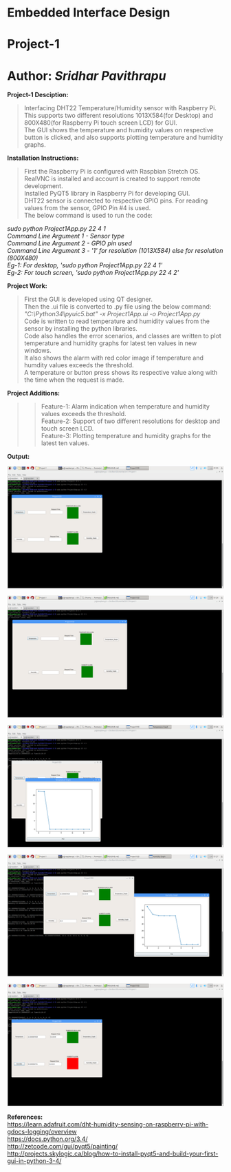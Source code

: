 # Embedded Interface Design
# Project-1
# Author: *Sridhar Pavithrapu*  
  
  

**Project-1 Desciption:**  
>Interfacing DHT22 Temperature/Humidity sensor with Raspberry Pi.  
>This supports two different resolutions 1013X584(for Desktop) and 800X480(for Raspberry Pi touch screen LCD) for GUI.  
>The GUI shows the temperature and humidity values on respective button is clicked, and also supports plotting temperature and humidity graphs.  
  
  
**Installation Instructions:**  
>First the Raspberry Pi is configured with Raspbian Stretch OS.  
>RealVNC is installed and account is created to support remote development.  
>Installed PyQT5 library in Raspberry Pi for developing GUI.  
>DHT22 sensor is connected to respective GPIO pins. For reading values from the sensor, GPIO Pin #4 is used.  
>The below command is used to run the code:  
  
*sudo python Project1App.py 22 4 1*  
*Command Line Argument 1 - Sensor type*  
*Command Line Argument 2 - GPIO pin used*  
*Command Line Argument 3 - '1' for resolution (1013X584) else for resolution (800X480)*  
*Eg-1: For desktop, 'sudo python Project1App.py 22 4 1'*  
*Eg-2: For touch screen, 'sudo python Project1App.py 22 4 2'*  
  
**Project Work:**
>First the GUI is developed using QT designer.  
>Then the .ui file is converted to .py file using the below command:  
*"C:\Python34\pyuic5.bat" -x Project1App.ui -o Project1App.py*  
>Code is written to read temperature and humidity values from the sensor by installing the python libraries.  
>Code also handles the error scenarios, and classes are written to plot temperature and humidity graphs for latest ten values in new windows.  
>It also shows the alarm with red color image if temperature and humdity values exceeds the threshold.  
>A temperature or button press shows its respective value along with the time when the request is made.  
  
**Project Additions:**  
>>Feature-1: Alarm indication when temperature and humidity values exceeds the threshold.  
>>Feature-2: Support of two different resolutions for desktop and touch screen LCD.  
>>Feature-3: Plotting temperature and humidity graphs for the latest ten values.  
  
**Output:**  

![alt text](https://github.com/SridharPavithrapu/eid-fall2017/blob/master/Project-1/Output%20Images/Resolution(800X480).png "Resolution(800X480)")  
  
![alt text](https://github.com/SridharPavithrapu/eid-fall2017/blob/master/Project-1/Output%20Images/Resolution(1013X584).png "Resolution(1013, 584)")  
  
![alt text](https://github.com/SridharPavithrapu/eid-fall2017/blob/master/Project-1/Output%20Images/Temperature%20Graph%20Demonstration.png "Temperature Graph Demonstration")  
  
![alt text](https://github.com/SridharPavithrapu/eid-fall2017/blob/master/Project-1/Output%20Images/Humidity%20Graph%20Demonstration.png "Humidity Graph Demonstration")  
  
![alt text](https://github.com/SridharPavithrapu/eid-fall2017/blob/master/Project-1/Output%20Images/Alarm%20Demonstration.png "Alarm Demonstration")  


**References:**  
https://learn.adafruit.com/dht-humidity-sensing-on-raspberry-pi-with-gdocs-logging/overview  
https://docs.python.org/3.4/  
http://zetcode.com/gui/pyqt5/painting/  
http://projects.skylogic.ca/blog/how-to-install-pyqt5-and-build-your-first-gui-in-python-3-4/  




